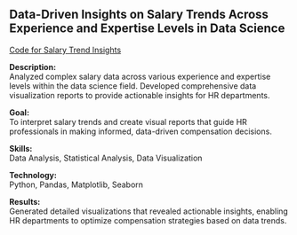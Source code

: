 
## Data-Driven Insights on Salary Trends Across Experience and Expertise Levels in Data Science

[Code for Salary Trend Insights](https://github.com/MukadasAK/Mukadas-Akhtar-Portfolio/blob/main/salarytrendsinsights/data_science_salaries_analysis.ipynb) 

**Description:**  
Analyzed complex salary data across various experience and expertise levels within the data science field. Developed comprehensive data visualization reports to provide actionable insights for HR departments.

**Goal:**  
To interpret salary trends and create visual reports that guide HR professionals in making informed, data-driven compensation decisions.

**Skills:**  
Data Analysis, Statistical Analysis, Data Visualization

**Technology:**  
Python, Pandas, Matplotlib, Seaborn

**Results:**  
Generated detailed visualizations that revealed actionable insights, enabling HR departments to optimize compensation strategies based on data trends.
